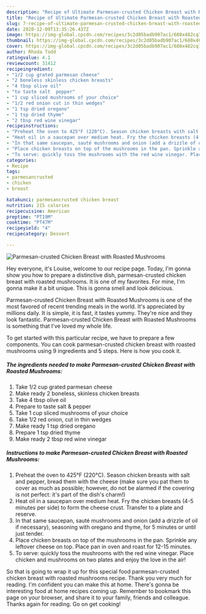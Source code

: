 ```yaml
---
description: "Recipe of Ultimate Parmesan-crusted Chicken Breast with Roasted Mushrooms"
title: "Recipe of Ultimate Parmesan-crusted Chicken Breast with Roasted Mushrooms"
slug: 7-recipe-of-ultimate-parmesan-crusted-chicken-breast-with-roasted-mushrooms
date: 2020-12-09T13:35:26.437Z
image: https://img-global.cpcdn.com/recipes/3c2d05badb907ac1/680x482cq70/parmesan-crusted-chicken-breast-with-roasted-mushrooms-recipe-main-photo.jpg
thumbnail: https://img-global.cpcdn.com/recipes/3c2d05badb907ac1/680x482cq70/parmesan-crusted-chicken-breast-with-roasted-mushrooms-recipe-main-photo.jpg
cover: https://img-global.cpcdn.com/recipes/3c2d05badb907ac1/680x482cq70/parmesan-crusted-chicken-breast-with-roasted-mushrooms-recipe-main-photo.jpg
author: Rhoda Todd
ratingvalue: 4.1
reviewcount: 31412
recipeingredient:
- "1/2 cup grated parmesan cheese"
- "2 boneless skinless chicken breasts"
- "4 tbsp olive oil"
- "to taste salt  pepper"
- "1 cup sliced mushrooms of your choice"
- "1/2 red onion cut in thin wedges"
- "1 tsp dried oregano"
- "1 tsp dried thyme"
- "2 tbsp red wine vinegar"
recipeinstructions:
- "Preheat the oven to 425°F (220°C). Season chicken breasts with salt and pepper, bread them with the cheese (make sure you pat them to cover as much as possible; however, do not be alarmed if the covering is not perfect: it&#39;s part of the dish&#39;s charm!)"
- "Heat oil in a saucepan over medium heat. Fry the chicken breasts (4-5 minutes per side) to form the cheese crust. Transfer to a plate and reserve."
- "In that same saucepan, sauté mushrooms and onion (add a drizzle of oil if necessary), seasoning with oregano and thyme, for 5 minutes or until just tender."
- "Place chicken breasts on top of the mushrooms in the pan. Sprinkle any leftover cheese on top. Place pan in oven and roast for 12-15 minutes."
- "To serve: quickly toss the mushrooms with the red wine vinegar. Place chicken and mushrooms on two plates and enjoy the love in the air!"
categories:
- Recipe
tags:
- parmesancrusted
- chicken
- breast

katakunci: parmesancrusted chicken breast 
nutrition: 215 calories
recipecuisine: American
preptime: "PT19M"
cooktime: "PT47M"
recipeyield: "4"
recipecategory: Dessert

---
```



![Parmesan-crusted Chicken Breast with Roasted Mushrooms](https://img-global.cpcdn.com/recipes/3c2d05badb907ac1/680x482cq70/parmesan-crusted-chicken-breast-with-roasted-mushrooms-recipe-main-photo.jpg)

Hey everyone, it's Louise, welcome to our recipe page. Today, I'm gonna show you how to prepare a distinctive dish, parmesan-crusted chicken breast with roasted mushrooms. It is one of my favorites. For mine, I'm gonna make it a bit unique. This is gonna smell and look delicious.

Parmesan-crusted Chicken Breast with Roasted Mushrooms is one of the most favored of recent trending meals in the world. It's appreciated by millions daily. It is simple, it is fast, it tastes yummy. They're nice and they look fantastic. Parmesan-crusted Chicken Breast with Roasted Mushrooms is something that I've loved my whole life.




To get started with this particular recipe, we have to prepare a few components. You can cook parmesan-crusted chicken breast with roasted mushrooms using 9 ingredients and 5 steps. Here is how you cook it.

<!--inarticleads1-->

##### The ingredients needed to make Parmesan-crusted Chicken Breast with Roasted Mushrooms:

1. Take 1/2 cup grated parmesan cheese
1. Make ready 2 boneless, skinless chicken breasts
1. Take 4 tbsp olive oil
1. Prepare to taste salt &amp; pepper
1. Take 1 cup sliced mushrooms of your choice
1. Take 1/2 red onion, cut in thin wedges
1. Make ready 1 tsp dried oregano
1. Prepare 1 tsp dried thyme
1. Make ready 2 tbsp red wine vinegar




<!--inarticleads2-->

##### Instructions to make Parmesan-crusted Chicken Breast with Roasted Mushrooms:

1. Preheat the oven to 425°F (220°C). Season chicken breasts with salt and pepper, bread them with the cheese (make sure you pat them to cover as much as possible; however, do not be alarmed if the covering is not perfect: it&#39;s part of the dish&#39;s charm!)
1. Heat oil in a saucepan over medium heat. Fry the chicken breasts (4-5 minutes per side) to form the cheese crust. Transfer to a plate and reserve.
1. In that same saucepan, sauté mushrooms and onion (add a drizzle of oil if necessary), seasoning with oregano and thyme, for 5 minutes or until just tender.
1. Place chicken breasts on top of the mushrooms in the pan. Sprinkle any leftover cheese on top. Place pan in oven and roast for 12-15 minutes.
1. To serve: quickly toss the mushrooms with the red wine vinegar. Place chicken and mushrooms on two plates and enjoy the love in the air!




So that is going to wrap it up for this special food parmesan-crusted chicken breast with roasted mushrooms recipe. Thank you very much for reading. I'm confident you can make this at home. There's gonna be interesting food at home recipes coming up. Remember to bookmark this page on your browser, and share it to your family, friends and colleague. Thanks again for reading. Go on get cooking!
